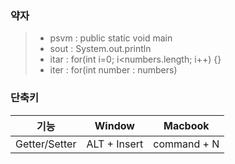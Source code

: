 ### 약자
> * psvm : public static void main 
> * sout : System.out.println
> * itar : for(int i=0; i<numbers.length; i++) {} 
> * iter : for(int number : numbers) 

### 단축키
| 기능            | Window       | Macbook     |
|---------------|--------------|-------------|
| Getter/Setter | ALT + Insert | command + N |